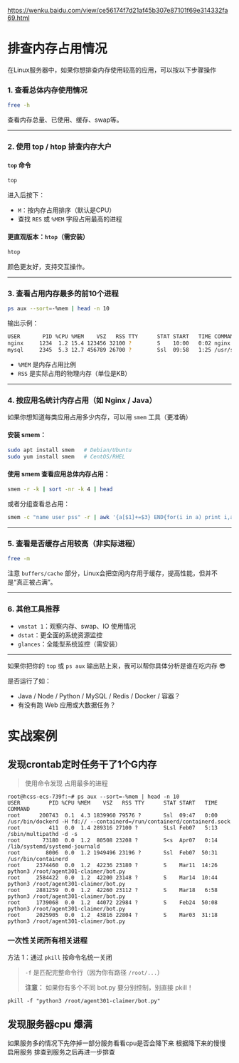 



https://wenku.baidu.com/view/ce56174f7d21af45b307e87101f69e314332fa69.html

#  排查内存占用情况

在Linux服务器中，如果你想排查内存使用较高的应用，可以按以下步骤操作

### 1. **查看总体内存使用情况**

```bash
free -h
```

查看内存总量、已使用、缓存、swap等。

------

###  2. **使用 top / htop 排查内存大户**

#### `top` 命令

```bash
top
```

进入后按下：

- `M`：按内存占用排序（默认是CPU）
- 查找 `RES` 或 `%MEM` 字段占用最高的进程

#### 更直观版本：`htop`（需安装）

```bash
htop
```

颜色更友好，支持交互操作。

------

###  3. **查看占用内存最多的前10个进程**

```bash
ps aux --sort=-%mem | head -n 10
```

输出示例：

```bash
USER       PID %CPU %MEM    VSZ   RSS TTY      STAT START   TIME COMMAND
nginx     1234  1.2 15.4 123456 32100 ?        S    10:00   0:02 nginx: worker process
mysql     2345  5.3 12.7 456789 26700 ?        Ssl  09:58   1:25 /usr/sbin/mysqld
```

- `%MEM` 是内存占用比例
- `RSS` 是实际占用的物理内存（单位是KB）

------

###  4. **按应用名统计内存占用（如 Nginx / Java）**

如果你想知道每类应用占用多少内存，可以用 `smem` 工具（更准确）

#### 安装 smem：

```bash
sudo apt install smem   # Debian/Ubuntu
sudo yum install smem   # CentOS/RHEL
```

#### 使用 smem 查看应用总体内存占用：

```bash
smem -r -k | sort -nr -k 4 | head
```

或者分组查看总占用：

```bash
smem -c "name user pss" -r | awk '{a[$1]+=$3} END{for(i in a) print i,a[i]}' | sort -k2 -nr | head
```

------

###  5. **查看是否缓存占用较高（非实际进程）**

```bash
free -m
```

注意 `buffers/cache` 部分，Linux会把空闲内存用于缓存，提高性能，但并不是“真正被占满”。

------

###  6. **其他工具推荐**

- `vmstat 1`：观察内存、swap、IO 使用情况
- `dstat`：更全面的系统资源监控
- `glances`：全能型系统监控（需安装）

------

如果你把你的 `top` 或 `ps aux` 输出贴上来，我可以帮你具体分析是谁在吃内存 😎

是否运行了如：

- Java / Node / Python / MySQL / Redis / Docker / 容器？
- 有没有跑 Web 应用或大数据任务？





# 实战案例

##  发现crontab定时任务干了1个G内存

> 使用命令发现 占用最多的进程

```shell
root@hcss-ecs-739f:~# ps aux --sort=-%mem | head -n 10
USER         PID %CPU %MEM    VSZ   RSS TTY      STAT START   TIME COMMAND
root      200743  0.1  4.3 1839960 79576 ?       Ssl  09:47   0:00 /usr/bin/dockerd -H fd:// --containerd=/run/containerd/containerd.sock
root         411  0.0  1.4 289316 27100 ?        SLsl Feb07   5:13 /sbin/multipathd -d -s
root       73180  0.0  1.2  80508 23208 ?        S<s  Apr07   0:14 /lib/systemd/systemd-journald
root        8006  0.0  1.2 1949496 23196 ?       Ssl  Feb07  50:31 /usr/bin/containerd
root     2374460  0.0  1.2  42236 23180 ?        S    Mar11  14:26 python3 /root/agent301-claimer/bot.py
root     2584422  0.0  1.2  42200 23148 ?        S    Mar14  10:44 python3 /root/agent301-claimer/bot.py
root     2881259  0.0  1.2  42260 23112 ?        S    Mar18   6:58 python3 /root/agent301-claimer/bot.py
root     1739068  0.0  1.2  44072 22984 ?        S    Feb24  50:08 python3 /root/agent301-claimer/bot.py
root     2025905  0.0  1.2  43816 22804 ?        S    Mar03  31:18 python3 /root/agent301-claimer/bot.py
```

###  一次性关闭所有相关进程

方法 1：通过 `pkill` 按命令名统一关闭

> `-f` 是匹配完整命令行（因为你有路径 `/root/...`）
>
> **注意：** 如果你有多个不同 bot.py 要分别控制，别直接 pkill！

```shell
pkill -f "python3 /root/agent301-claimer/bot.py"
```

## 发现服务器cpu 爆满

如果服务多的情况下先停掉一部分服务看看cpu是否会降下来  根据降下来的慢慢启用服务 排查到服务之后再进一步排查